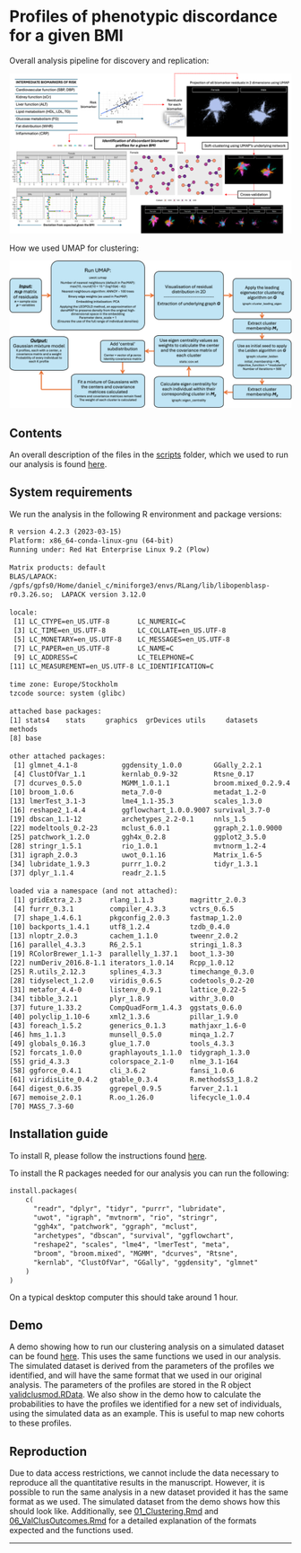 # Profiles of phenotypic discordance for a given BMI

Overall analysis pipeline for discovery and replication:

![](./plots/AnalysisPlot.png)

How we used UMAP for clustering:

![](./plots/Clusmethod.png)

## Contents

An overall description of the files in the [scripts](./scripts) folder, which we used to run our analysis is found [here](./scripts_description.md).

## System requirements

We run the analysis in the following R environment and package versions:

```{r}
R version 4.2.3 (2023-03-15)
Platform: x86_64-conda-linux-gnu (64-bit)
Running under: Red Hat Enterprise Linux 9.2 (Plow)

Matrix products: default
BLAS/LAPACK: /gpfs/gpfs0/Home/daniel_c/miniforge3/envs/RLang/lib/libopenblasp-r0.3.26.so;  LAPACK version 3.12.0

locale:
 [1] LC_CTYPE=en_US.UTF-8       LC_NUMERIC=C
 [3] LC_TIME=en_US.UTF-8        LC_COLLATE=en_US.UTF-8
 [5] LC_MONETARY=en_US.UTF-8    LC_MESSAGES=en_US.UTF-8
 [7] LC_PAPER=en_US.UTF-8       LC_NAME=C
 [9] LC_ADDRESS=C               LC_TELEPHONE=C
[11] LC_MEASUREMENT=en_US.UTF-8 LC_IDENTIFICATION=C

time zone: Europe/Stockholm
tzcode source: system (glibc)

attached base packages:
[1] stats4    stats     graphics  grDevices utils     datasets  methods
[8] base

other attached packages:
 [1] glmnet_4.1-8           ggdensity_1.0.0        GGally_2.2.1
 [4] ClustOfVar_1.1         kernlab_0.9-32         Rtsne_0.17
 [7] dcurves_0.5.0          MGMM_1.0.1.1           broom.mixed_0.2.9.4
[10] broom_1.0.6            meta_7.0-0             metadat_1.2-0
[13] lmerTest_3.1-3         lme4_1.1-35.3          scales_1.3.0
[16] reshape2_1.4.4         ggflowchart_1.0.0.9007 survival_3.7-0
[19] dbscan_1.1-12          archetypes_2.2-0.1     nnls_1.5
[22] modeltools_0.2-23      mclust_6.0.1           ggraph_2.1.0.9000
[25] patchwork_1.2.0        ggh4x_0.2.8            ggplot2_3.5.0
[28] stringr_1.5.1          rio_1.0.1              mvtnorm_1.2-4
[31] igraph_2.0.3           uwot_0.1.16            Matrix_1.6-5
[34] lubridate_1.9.3        purrr_1.0.2            tidyr_1.3.1
[37] dplyr_1.1.4            readr_2.1.5

loaded via a namespace (and not attached):
 [1] gridExtra_2.3       rlang_1.1.3         magrittr_2.0.3
 [4] furrr_0.3.1         compiler_4.3.3      vctrs_0.6.5
 [7] shape_1.4.6.1       pkgconfig_2.0.3     fastmap_1.2.0
[10] backports_1.4.1     utf8_1.2.4          tzdb_0.4.0
[13] nloptr_2.0.3        cachem_1.1.0        tweenr_2.0.2
[16] parallel_4.3.3      R6_2.5.1            stringi_1.8.3
[19] RColorBrewer_1.1-3  parallelly_1.37.1   boot_1.3-30
[22] numDeriv_2016.8-1.1 iterators_1.0.14    Rcpp_1.0.12
[25] R.utils_2.12.3      splines_4.3.3       timechange_0.3.0
[28] tidyselect_1.2.0    viridis_0.6.5       codetools_0.2-20
[31] metafor_4.4-0       listenv_0.9.1       lattice_0.22-5
[34] tibble_3.2.1        plyr_1.8.9          withr_3.0.0
[37] future_1.33.2       CompQuadForm_1.4.3  ggstats_0.6.0
[40] polyclip_1.10-6     xml2_1.3.6          pillar_1.9.0
[43] foreach_1.5.2       generics_0.1.3      mathjaxr_1.6-0
[46] hms_1.1.3           munsell_0.5.0       minqa_1.2.7
[49] globals_0.16.3      glue_1.7.0          tools_4.3.3
[52] forcats_1.0.0       graphlayouts_1.1.0  tidygraph_1.3.0
[55] grid_4.3.3          colorspace_2.1-0    nlme_3.1-164
[58] ggforce_0.4.1       cli_3.6.2           fansi_1.0.6
[61] viridisLite_0.4.2   gtable_0.3.4        R.methodsS3_1.8.2
[64] digest_0.6.35       ggrepel_0.9.5       farver_2.1.1
[67] memoise_2.0.1       R.oo_1.26.0         lifecycle_1.0.4
[70] MASS_7.3-60
```

## Installation guide

To install R, please follow the instructions found [here](https://www.r-project.org/).

To install the R packages needed for our analysis you can run the following:

```{r}
install.packages(
    c(
      "readr", "dplyr", "tidyr", "purrr", "lubridate",
      "uwot", "igraph", "mvtnorm", "rio", "stringr", 
      "ggh4x", "patchwork", "ggraph", "mclust", 
      "archetypes", "dbscan", "survival", "ggflowchart", 
      "reshape2", "scales", "lme4", "lmerTest", "meta", 
      "broom", "broom.mixed", "MGMM", "dcurves", "Rtsne", 
      "kernlab", "ClustOfVar", "GGally", "ggdensity", "glmnet"
    )
)
```

On a typical desktop computer this should take around 1 hour.

## Demo

A demo showing how to run our clustering analysis on a simulated dataset can be found [here](./demo/Demo.ipynb). This uses the same functions we used in our analysis. The simulated dataset is derived from the parameters of the profiles we identified, and will have the same format that we used in our original analysis. The parameters of the profiles are stored in the R object [validclusmod.RData](./data/validclusmod.RData). We also show in the demo how to calculate the probabilities to have the profiles we identified for a new set of individuals, using the simulated data as an example. This is useful to map new cohorts to these profiles.

## Reproduction

Due to data access restrictions, we cannot include the data necessary to reproduce all the quantitative results in the manuscript. However, it is possible to run the same analysis in a new dataset provided it has the same format as we used. The simulated dataset from the demo shows how this should look like. Additionally, see [01_Clustering.Rmd](./scripts/01_Clustering.Rmd) and [06_ValClusOutcomes.Rmd](./scripts/06_ValClusOutcomes.Rmd) for a detailed explanation of the formats expected and the functions used.

---
